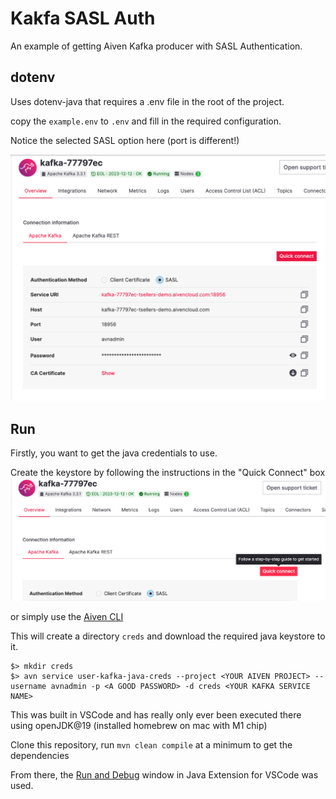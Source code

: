# Kakfa SASL Auth

An example of getting Aiven Kafka producer with SASL Authentication.

## dotenv 
Uses dotenv-java that requires a .env file in the root of the project. 

copy the `example.env` to `.env` and fill in the required configuration.

Notice the selected SASL option here (port is different!)

![Aiven Kafka SASL](img/sasl-config.png)

## Run

Firstly, you want to get the java credentials to use. 

Create the keystore by following the instructions in the "Quick Connect" box
![Aiven Kafka SASL - Quick Connect](img/quick-connect.png)

or simply use the [Aiven CLI](https://docs.aiven.io/docs/tools/cli/service/user#avn-service-user-kafka-java-creds) 

This will create a directory `creds` and download the required java keystore to it. 
```
$> mkdir creds
$> avn service user-kafka-java-creds --project <YOUR AIVEN PROJECT> --username avnadmin -p <A GOOD PASSWORD> -d creds <YOUR KAFKA SERVICE NAME>
```

This was built in VSCode and has really only ever been executed there using openJDK@19 (installed homebrew on mac with M1 chip)

Clone this repository, run `mvn clean compile` at a minimum to get the dependencies

From there, the [Run and Debug](https://code.visualstudio.com/docs/java/java-debugging) window in Java Extension for VSCode was used. 
